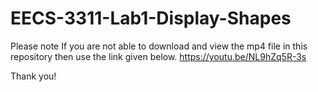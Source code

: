 # EECS-3311-Lab1-Display-Shapes
Please note If you are not able to download and view the mp4 file in this repository then use the link given below.
https://youtu.be/NL9hZq5R-3s

Thank you!
